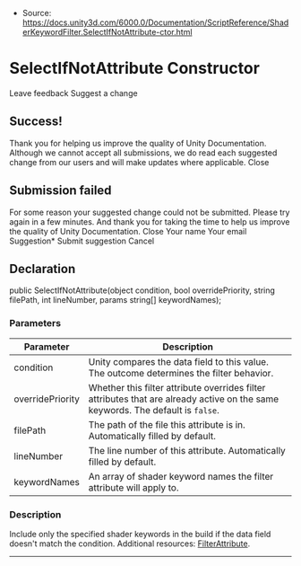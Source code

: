 * Source: https://docs.unity3d.com/6000.0/Documentation/ScriptReference/ShaderKeywordFilter.SelectIfNotAttribute-ctor.html

# SelectIfNotAttribute Constructor
Leave feedback
Suggest a change
## Success!
Thank you for helping us improve the quality of Unity Documentation. Although we cannot accept all submissions, we do read each suggested change from our users and will make updates where applicable.
Close
## Submission failed
For some reason your suggested change could not be submitted. Please <a>try again</a> in a few minutes. And thank you for taking the time to help us improve the quality of Unity Documentation.
Close
Your name Your email Suggestion* Submit suggestion
Cancel
## Declaration
public SelectIfNotAttribute(object condition, bool overridePriority, string filePath, int lineNumber, params string[] keywordNames); 
### Parameters
Parameter | Description  
---|---  
condition | Unity compares the data field to this value. The outcome determines the filter behavior.  
overridePriority | Whether this filter attribute overrides filter attributes that are already active on the same keywords. The default is `false`.  
filePath | The path of the file this attribute is in. Automatically filled by default.  
lineNumber | The line number of this attribute. Automatically filled by default.  
keywordNames | An array of shader keyword names the filter attribute will apply to.  
### Description
Include only the specified shader keywords in the build if the data field doesn't match the condition.
Additional resources: [FilterAttribute](https://docs.unity3d.com/6000.0/Documentation/ScriptReference/ShaderKeywordFilter.FilterAttribute.html).
* * *
